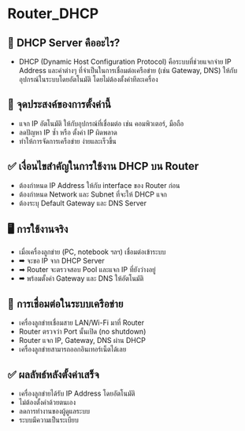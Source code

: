 # Router_DHCP

## 📌 DHCP Server คืออะไร?
- DHCP (Dynamic Host Configuration Protocol) คือระบบที่ช่วยแจกจ่าย IP Address และค่าต่างๆ ที่จำเป็นในการเชื่อมต่อเครือข่าย (เช่น Gateway, DNS) ให้กับอุปกรณ์ในระบบโดยอัตโนมัติ โดยไม่ต้องตั้งค่าทีละเครื่อง

## 🎯 จุดประสงค์ของการตั้งค่านี้
- แจก IP อัตโนมัติ ให้กับอุปกรณ์ที่เชื่อมต่อ เช่น คอมพิวเตอร์, มือถือ
- ลดปัญหา IP ซ้ำ หรือ ตั้งค่า IP ผิดพลาด
- ทำให้การจัดการเครือข่าย ง่ายและเร็วขึ้น

## ✅ เงื่อนไขสำคัญในการใช้งาน DHCP บน Router
- ต้องกำหนด IP Address ให้กับ interface ของ Router ก่อน
- ต้องกำหนด Network และ Subnet ที่จะให้ DHCP แจก
- ต้องระบุ Default Gateway และ DNS Server

## 🖥️ การใช้งานจริง
- เมื่อเครื่องลูกข่าย (PC, notebook ฯลฯ) เชื่อมต่อเข้าระบบ
- ➡ จะขอ IP จาก DHCP Server
- ➡ Router จะตรวจสอบ Pool และแจก IP ที่ยังว่างอยู่
- ➡ พร้อมตั้งค่า Gateway และ DNS ให้อัตโนมัติ

## 🔗 การเชื่อมต่อในระบบเครือข่าย
- เครื่องลูกข่ายเชื่อมสาย LAN/Wi-Fi มาที่ Router
- Router ตรวจว่า Port นั้นเปิด (no shutdown)
- Router แจก IP, Gateway, DNS ผ่าน DHCP
- เครื่องลูกข่ายสามารถออกอินเทอร์เน็ตได้เลย

## ✅ ผลลัพธ์หลังตั้งค่าเสร็จ
- เครื่องลูกข่ายได้รับ IP Address โดยอัตโนมัติ
- ไม่ต้องตั้งค่าด้วยตนเอง
- ลดการทำงานของผู้ดูแลระบบ
- ระบบมีความเป็นระเบียบ
